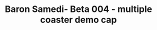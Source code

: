---
layout: default
category: bts
tags: ["unity","ar"]
video: "https://player.vimeo.com/video/197350704?badge=0&amp;autopause=0&amp;player_id=0&amp;app_id=72231"
title: "Baron Samedi- Beta 004 - multiple coaster demo cap"
thumbnail: "https://i.vimeocdn.com/video/610059256_295x166.jpg?r=pad"
---